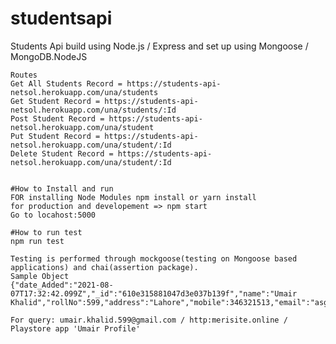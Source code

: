 # studentsapi
Students Api build using Node.js / Express and set up using Mongoose / MongoDB.NodeJS

	Routes
	Get All Students Record = https://students-api-netsol.herokuapp.com/una/students
	Get Student Record = https://students-api-netsol.herokuapp.com/una/students/:Id
	Post Student Record = https://students-api-netsol.herokuapp.com/una/student
	Put Student Record = https://students-api-netsol.herokuapp.com/una/student/:Id
	Delete Student Record = https://students-api-netsol.herokuapp.com/una/student/:Id


	#How to Install and run
	FOR installing Node Modules npm install or yarn install
	for production and developement => npm start
	Go to locahost:5000

	#How to run test
	npm run test

	Testing is performed through mockgoose(testing on Mongoose based applications) and chai(assertion package).
	Sample Object 
	{"date_Added":"2021-08-07T17:32:42.099Z","_id":"610e315881047d3e037b139f","name":"Umair Khalid","rollNo":599,"address":"Lahore","mobile":346321513,"email":"asghar799@gmail.com","__v":0}

	For query: umair.khalid.599@gmail.com / http:merisite.online / Playstore app 'Umair Profile'


